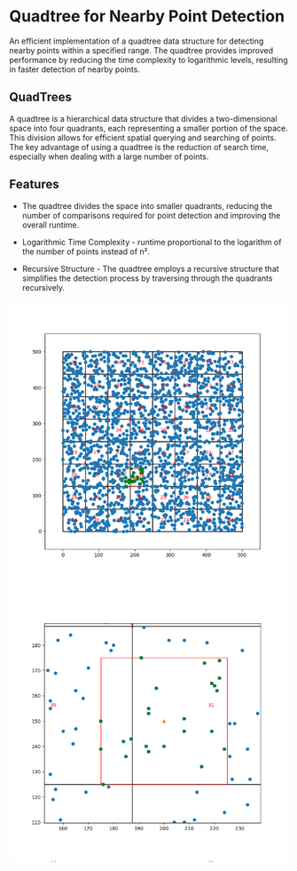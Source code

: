 # Quadtree for Nearby Point Detection

An efficient implementation of a quadtree data structure for detecting nearby points within a specified range.
The quadtree provides improved performance by reducing the time complexity to logarithmic levels, resulting in faster detection of nearby points.

## QuadTrees

A quadtree is a hierarchical data structure that divides a two-dimensional space into four quadrants, each representing a smaller portion of the space. This division allows for efficient spatial querying and searching of points. The key advantage of using a quadtree is the reduction of search time, especially when dealing with a large number of points.

## Features

-  The quadtree divides the space into smaller quadrants, reducing the number of comparisons required for point detection and improving the overall runtime.

-  Logarithmic Time Complexity - runtime proportional to the logarithm of the number of points instead of n².

-  Recursive Structure - The quadtree employs a recursive structure that simplifies the detection process by traversing through the quadrants recursively.

![](https://github.com/mkhodr/quadtree/blob/main/quadtree.png)
![](https://github.com/mkhodr/quadtree/blob/main/quadtree-zoom.png)

